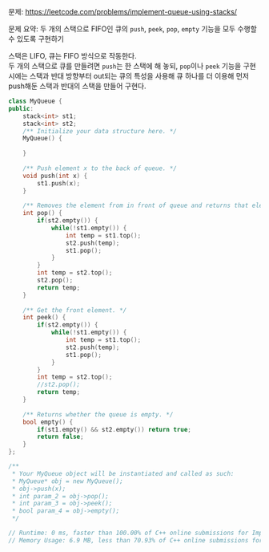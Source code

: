 문제: https://leetcode.com/problems/implement-queue-using-stacks/       
        
문제 요약: 두 개의 스택으로 FIFO인 큐의 `push`, `peek`, `pop`, `empty` 기능을 모두 수행할 수 있도록 구현하기         

스택은 LIFO, 큐는 FIFO 방식으로 작동한다.    
두 개의 스택으로 큐를 만들려면 `push`는 한 스택에 해 놓되, `pop`이나 `peek` 기능을 구현 시에는 스택과 반대 방향부터 out되는 큐의 특성을 사용해 큐 하나를 더 이용해 먼저 push해둔 스택과 반대의 스택을 만들어 구현다.    

```cpp
class MyQueue {
public:
    stack<int> st1;
    stack<int> st2;
    /** Initialize your data structure here. */
    MyQueue() {
        
    }
    
    /** Push element x to the back of queue. */
    void push(int x) {
        st1.push(x);
    }
    
    /** Removes the element from in front of queue and returns that element. */
    int pop() {
        if(st2.empty()) {
            while(!st1.empty()) {
                int temp = st1.top();
                st2.push(temp);
                st1.pop();
            }
        }
        int temp = st2.top();
        st2.pop();
        return temp;
    }
    
    /** Get the front element. */
    int peek() {
        if(st2.empty()) {
            while(!st1.empty()) {
                int temp = st1.top();
                st2.push(temp);
                st1.pop();
            }
        }
        int temp = st2.top();
        //st2.pop();
        return temp;
    }
    
    /** Returns whether the queue is empty. */
    bool empty() {
        if(st1.empty() && st2.empty()) return true;
        return false;
    }
};

/**
 * Your MyQueue object will be instantiated and called as such:
 * MyQueue* obj = new MyQueue();
 * obj->push(x);
 * int param_2 = obj->pop();
 * int param_3 = obj->peek();
 * bool param_4 = obj->empty();
 */

// Runtime: 0 ms, faster than 100.00% of C++ online submissions for Implement Queue using Stacks.
// Memory Usage: 6.9 MB, less than 70.93% of C++ online submissions for Implement Queue using Stacks.
```
